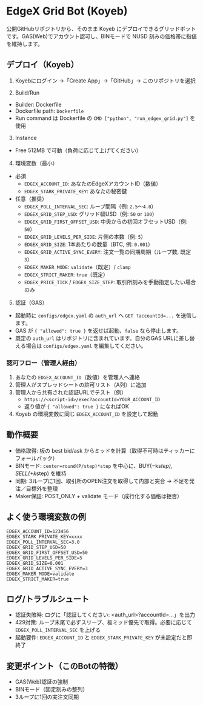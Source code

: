 # EdgeX Grid Bot (Koyeb)

公開GitHubリポジトリから、そのまま Koyeb にデプロイできるグリッドボットです。GAS(Web)でアカウント認可し、BINモードで NUSD 刻みの価格帯に指値を維持します。

## デプロイ（Koyeb）

1) Koyebにログイン →「Create App」→「GitHub」→ このリポジトリを選択

2) Build/Run
- Builder: Dockerfile
- Dockerfile path: `Dockerfile`
- Run command は Dockerfile の `CMD ["python", "run_edgex_grid.py"]` を使用

3) Instance
- Free 512MB で可動（負荷に応じて上げてください）

4) 環境変数（最小）
- 必須
  - `EDGEX_ACCOUNT_ID`: あなたのEdgeXアカウントID（数値）
  - `EDGEX_STARK_PRIVATE_KEY`: あなたの秘密鍵
- 任意（推奨）
  - `EDGEX_POLL_INTERVAL_SEC`: ループ間隔（例: `2.5`〜`4.0`）
  - `EDGEX_GRID_STEP_USD`: グリッド幅USD（例: `50` or `100`）
  - `EDGEX_GRID_FIRST_OFFSET_USD`: 中央からの初回オフセットUSD（例: `50`）
  - `EDGEX_GRID_LEVELS_PER_SIDE`: 片側の本数（例: `5`）
  - `EDGEX_GRID_SIZE`: 1本あたりの数量（BTC, 例: `0.001`）
  - `EDGEX_GRID_ACTIVE_SYNC_EVERY`: 注文一覧の同期周期（ループ数, 既定 `3`）
  - `EDGEX_MAKER_MODE`: `validate`（既定）/ `clamp`
  - `EDGEX_STRICT_MAKER`: `true`（既定）
  - `EDGEX_PRICE_TICK` / `EDGEX_SIZE_STEP`: 取引所刻みを手動指定したい場合のみ

5) 認証（GAS）
- 起動時に `configs/edgex.yaml` の `auth_url` へ `GET ?accountId=...` を送信します。
- GAS が `{ "allowed": true }` を返せば起動、`false` なら停止します。
- 既定の `auth_url` はリポジトリに含まれています。自分のGAS URLに差し替える場合は `configs/edgex.yaml` を編集してください。

### 認可フロー（管理人経由）
1. あなたの `EDGEX_ACCOUNT_ID`（数値）を管理人へ連絡
2. 管理人がスプレッドシートの許可リスト（A列）に追加
3. 管理人から共有された認証URLでテスト（例）
   - `https://<script-id>/exec?accountId=YOUR_ACCOUNT_ID`
   - 返り値が `{ "allowed": true }` になればOK
4. Koyeb の環境変数に同じ `EDGEX_ACCOUNT_ID` を設定して起動

## 動作概要
- 価格取得: 板の best bid/ask からミッドを計算（取得不可時はティッカーにフォールバック）
- BINモード: `center=round(P/step)*step` を中心に、BUY(−k*step), SELL(+k*step) を維持
- 同期: 3ループに1回、取引所のOPEN注文を取得して内部と突合 → 不足を発注／目標外を整理
- Maker保証: POST_ONLY + validate モード（成行化する価格は拒否）

## よく使う環境変数の例
```
EDGEX_ACCOUNT_ID=123456
EDGEX_STARK_PRIVATE_KEY=xxxx
EDGEX_POLL_INTERVAL_SEC=3.0
EDGEX_GRID_STEP_USD=50
EDGEX_GRID_FIRST_OFFSET_USD=50
EDGEX_GRID_LEVELS_PER_SIDE=5
EDGEX_GRID_SIZE=0.001
EDGEX_GRID_ACTIVE_SYNC_EVERY=3
EDGEX_MAKER_MODE=validate
EDGEX_STRICT_MAKER=true
```

## ログ/トラブルシュート
- 認証失敗時: ログに「認証してください: <auth_url>?accountId=...」を出力
- 429対策: ループ末尾で必ずスリープ、板ミッド優先で取得。必要に応じて `EDGEX_POLL_INTERVAL_SEC` を上げる
- 起動要件: `EDGEX_ACCOUNT_ID` と `EDGEX_STARK_PRIVATE_KEY` が未設定だと即終了

## 変更ポイント（このBotの特徴）
- GAS(Web)認証の強制
- BINモード（固定刻みの整列）
- 3ループに1回の実注文同期
